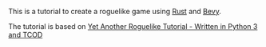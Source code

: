This is a tutorial to create a roguelike game using [Rust](https://www.rust-lang.org/) and [Bevy](https://bevyengine.org/).

The tutorial is based on [Yet Another Roguelike Tutorial - Written in Python 3 and TCOD](https://rogueliketutorials.com/tutorials/tcod/v2/)